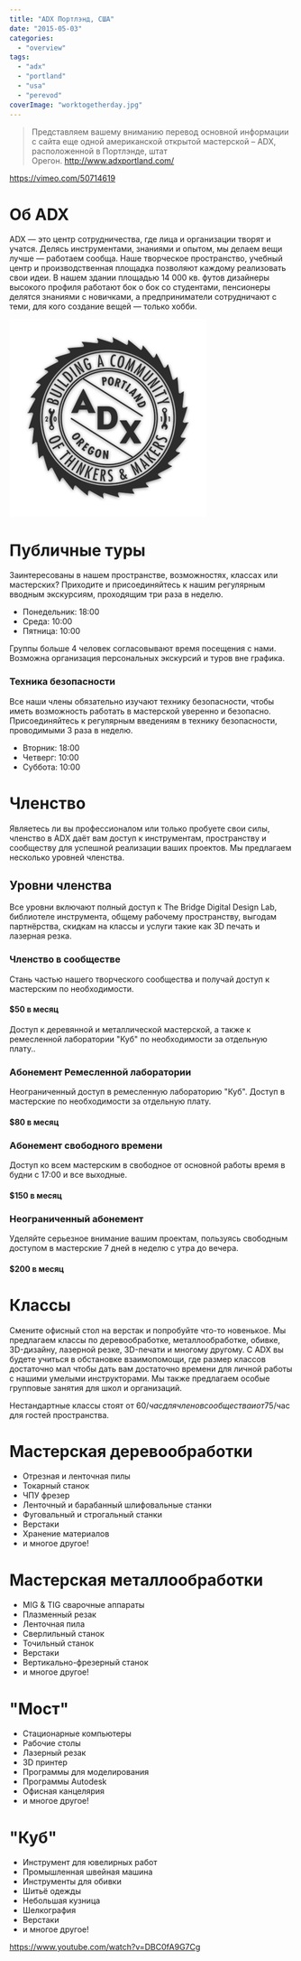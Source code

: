 ```yaml
---
title: "ADX Портлэнд, США"
date: "2015-05-03"
categories:
  - "overview"
tags:
  - "adx"
  - "portland"
  - "usa"
  - "perevod"
coverImage: "worktogetherday.jpg"
---
```


> Представляем вашему вниманию перевод основной информации с сайта еще одной американской открытой мастерской – ADX, расположенной в Портлэнде, штат Орегон. http://www.adxportland.com/

https://vimeo.com/50714619

# Об ADX

ADX — это центр сотрудничества, где лица и организации творят и учатся. Делясь инструментами, знаниями и опытом, мы делаем вещи лучше — работаем сообща. Наше творческое пространство, учебный центр и производственная площадка позволяют каждому реализовать свои идеи. В нашем здании площадью 14 000 кв. футов дизайнеры высокого профиля работают бок о бок со студентами, пенсионеры делятся знаниями с новичками, а предприниматели сотрудничают с теми, для кого создание вещей — только хобби.

![ADX_Buzzsaw-Logo-Shadow2](./images/ADX_Buzzsaw-Logo-Shadow21.png)

# Публичные туры

Заинтересованы в нашем пространстве, возможностях, классах или мастерских? Приходите и присоединяйтесь к нашим регулярным вводным экскурсиям, проходящим три раза в неделю.

- Понедельник: 18:00
- Среда: 10:00
- Пятница: 10:00

Группы больше 4 человек согласовывают время посещения с нами. Возможна организация персональных экскурсий и туров вне графика.

### Техника безопасности

Все наши члены обязательно изучают технику безопасности, чтобы иметь возможность работать в мастерской уверенно и безопасно. Присоединяйтесь к регулярным введениям в технику безопасности, проводимыми 3 раза в неделю.

- Вторник: 18:00
- Четверг: 10:00
- Суббота: 10:00

# Членство

Являетесь ли вы профессионалом или только пробуете свои силы, членство в ADX даёт вам доступ к инструментам, пространству и сообществу для успешной реализации ваших проектов. Мы предлагаем несколько уровней членства.

## Уровни членства

Все уровни включают полный доступ к The Bridge Digital Design Lab, библиотеле инструмента, общему рабочему пространству, выгодам партнёрства, скидкам на классы и услуги такие как 3D печать и лазерная резка.

### Членство в сообществе

Стань частью нашего творческого сообщества и получай доступ к мастерским по необходимости.

#### $50 в месяц

Доступ к деревянной и металлической мастерской, а также к ремесленной лаборатории "Куб" по необходимости за отдельную плату..

### Абонемент Ремесленной лаборатории

Неограниченный доступ в ремесленную лабораторию "Куб". Доступ в мастерские по необходимости за отдельную плату.

#### $80 в месяц

### Абонемент свободного времени

Доступ ко всем мастерским в свободное от основной работы время в будни с 17:00 и все выходные.

#### $150 в месяц

### Неограниченный абонемент

Уделяйте серьезное внимание вашим проектам, пользуясь свободным доступом в мастерские 7 дней в неделю с утра до вечера.

#### $200 в месяц

# Классы

Смените офисный стол на верстак и попробуйте что-то новенькое. Мы предлагаем классы по деревообработке, металлообработке, обивке, 3D-дизайну, лазерной резке, 3D-печати и многому другому. С ADX вы будете учиться в обстановке взаимопомощи, где размер классов достаточно мал чтобы дать вам достаточно времени для личной работы с нашими умелыми инструкторами. Мы также предлагаем особые групповые занятия для школ и организаций.

Нестандартные классы стоят от $60/час для членов сообщества и от $75/час для гостей пространства.

# Мастерская деревообработки

- Отрезная и ленточная пилы
- Токарный станок
- ЧПУ фрезер
- Ленточный и барабанный шлифовальные станки
- Фуговальный и строгальный станки
- Верстаки
- Хранение материалов
- и многое другое!

# Мастерская металлообработки

- MIG & TIG сварочные аппараты
- Плазменный резак
- Ленточная пила
- Сверлильный станок
- Точильный станок
- Верстаки
- Вертикально-фрезерный станок
- и многое другое!

# "Мост"

- Стационарные компьютеры
- Рабочие столы
- Лазерный резак
- 3D принтер
- Программы для моделирования
- Программы Autodesk
- Офисная канцелярия
- и многое другое!

# "Куб"

- Инструмент для ювелирных работ
- Промышленная швейная машина
- Инструменты для обивки
- Шитьё одежды
- Небольшая кузница
- Шелкография
- Верстаки
- и многое другое!

https://www.youtube.com/watch?v=DBC0fA9G7Cg
